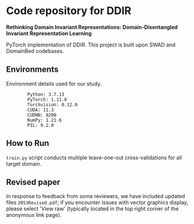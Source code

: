 # Code repository for DDIR

**Rethinking Domain Invariant Representations: Domain-Disentangled Invariant Representation Learning**

PyTorch implementation of DDIR. This project is built upon SWAD and DomainBed codebases.

## Environments

Environment details used for our study.

```
        Python: 3.7.13
        PyTorch: 1.11.0
        Torchvision: 0.12.0
        CUDA: 11.3
        CUDNN: 8200
        NumPy: 1.21.6
        PIL: 9.2.0
```

## How to Run

`train.py` script conducts multiple leave-one-out cross-validations for all target domain.

## Revised paper
In response to feedback from some reviewers, we have included updated files `2053Revised.pdf`; if you encounter issues with vector graphics display, please select 'View raw' (typically located in the top right corner of the anonymous link page).
